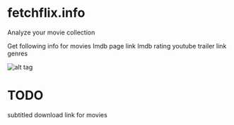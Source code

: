 fetchflix.info
==============

Analyze your movie collection

Get following info for movies
Imdb page link
Imdb rating
youtube trailer link
genres




![alt tag](http://i.imgur.com/5H2lvD6.png)

TODO
==============
subtitled download link for movies
